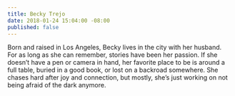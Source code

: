 ```yaml
---
title: Becky Trejo
date: 2018-01-24 15:04:00 -08:00
published: false
---
```


Born and raised in Los Angeles, Becky lives in the city with her husband. For as long as she can remember, stories have been her passion. If she doesn’t have a pen or camera in hand, her favorite place to be is around a full table, buried in a good book, or lost on a backroad somewhere. She chases hard after joy and connection, but mostly, she’s just working on not being afraid of the dark anymore.